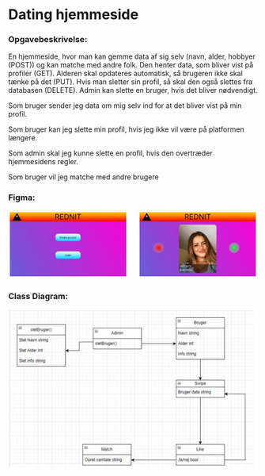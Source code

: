 # Dating hjemmeside
### Opgavebeskrivelse:
En hjemmeside, hvor man kan gemme data af sig selv (navn, alder, hobbyer (POST)) og kan matche med 
andre folk. Den henter data, som bliver vist på profiler (GET). Alderen skal opdateres automatisk, så 
brugeren ikke skal tænke på det (PUT). Hvis man sletter sin profil, så skal den også slettes fra databasen 
(DELETE). Admin kan slette en bruger, hvis det bliver nødvendigt.

Som bruger sender jeg data om mig selv ind for at det bliver vist på min profil.

Som bruger kan jeg slette min profil, hvis jeg ikke vil være på platformen længere.

Som admin skal jeg kunne slette en profil, hvis den overtræder hjemmesidens regler.

Som bruger vil jeg matche med andre brugere

### Figma:
![](proposed-mockup.jpg)

### Class Diagram:
![](proposed-class-diagram.jpg)
